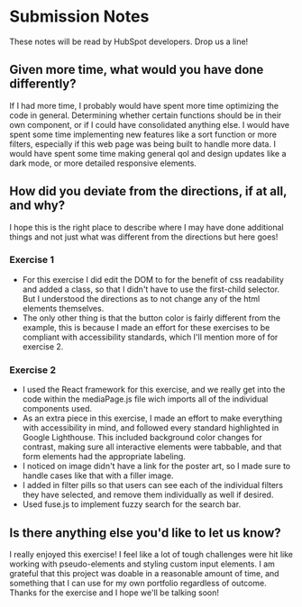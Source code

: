 # Submission Notes

These notes will be read by HubSpot developers. Drop us a line!

## Given more time, what would you have done differently?

If I had more time, I probably would have spent more time optimizing the code in general. Determining whether certain functions should be in their own component, or if I could have consolidated anything else. I would have spent some time implementing new features like a sort function or more filters, especially if this web page was being built to handle more data. I would have spent some time making general qol and design updates like a dark mode, or more detailed responsive elements.

## How did you deviate from the directions, if at all, and why?

I hope this is the right place to describe where I may have done additional things and not just what was different from the directions but here goes!

### Exercise 1
- For this exercise I did edit the DOM to for the benefit of css readability and added a class, so that I didn't have to use the first-child selector. But I understood the directions as to not change any of the html elements themselves.
- The only other thing is that the button color is fairly different from the example, this is because I made an effort for these exercises to be compliant with accessibility standards, which I'll mention more of for exercise 2.

### Exercise 2
- I used the React framework for this exercise, and we really get into the code within the mediaPage.js file wich imports all of the individual components used.
- As an extra piece in this exercise, I made an effort to make everything with accessibility in mind, and followed every standard highlighted in Google Lighthouse. This included background color changes for contrast, making sure all interactive elements were tabbable, and that form elements had the appropriate labeling.
- I noticed on image didn't have a link for the poster art, so I made sure to handle cases like that with a filler image.
- I added in filter pills so that users can see each of the individual filters they have selected, and remove them individually as well if desired.
- Used fuse.js to implement fuzzy search for the search bar.

## Is there anything else you'd like to let us know?

I really enjoyed this exercise! I feel like a lot of tough challenges were hit like working with pseudo-elements and styling custom input elements. I am grateful that this project was doable in a reasonable amount of time, and something that I can use for my own portfolio regardless of outcome. Thanks for the exercise and I hope we'll be talking soon!

